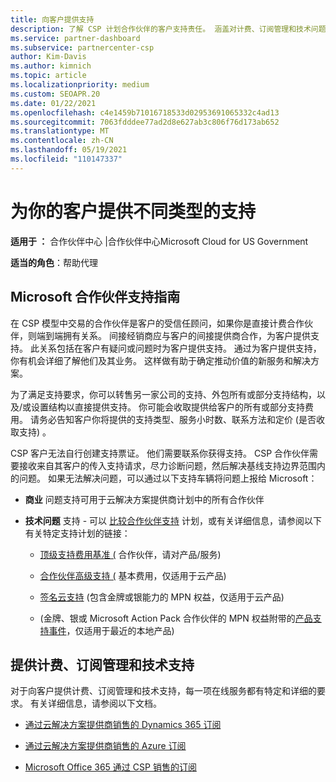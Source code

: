 ```yaml
---
title: 向客户提供支持
description: 了解 CSP 计划合作伙伴的客户支持责任。 涵盖对计费、订阅管理和技术问题的支持。
ms.service: partner-dashboard
ms.subservice: partnercenter-csp
author: Kim-Davis
ms.author: kimnich
ms.topic: article
ms.localizationpriority: medium
ms.custom: SEOAPR.20
ms.date: 01/22/2021
ms.openlocfilehash: c4e1459b71016718533d02953691065332c4ad13
ms.sourcegitcommit: 7063fdddee77ad2d8e627ab3c806f76d173ab652
ms.translationtype: MT
ms.contentlocale: zh-CN
ms.lasthandoff: 05/19/2021
ms.locfileid: "110147337"
---
```

# <a name="providing-different-types-of-support-to-your-customers"></a>为你的客户提供不同类型的支持

**适用于 ：** 合作伙伴中心 |合作伙伴中心Microsoft Cloud for US Government

**适当的角色**：帮助代理

## <a name="microsoft-partner-support-guidance"></a>Microsoft 合作伙伴支持指南

在 CSP 模型中交易的合作伙伴是客户的受信任顾问，如果你是直接计费合作伙伴，则端到端拥有关系。 间接经销商应与客户的间接提供商合作，为客户提供支持。 此关系包括在客户有疑问或问题时为客户提供支持。 通过为客户提供支持，你有机会详细了解他们及其业务。 这样做有助于确定推动价值的新服务和解决方案。

为了满足支持要求，你可以转售另一家公司的支持、外包所有或部分支持结构，以及/或设置结构以直接提供支持。 你可能会收取提供给客户的所有或部分支持费用。 请务必告知客户你将提供的支持类型、服务小时数、联系方法和定价 (是否收取支持) 。

CSP 客户无法自行创建支持票证。 他们需要联系你获得支持。 CSP 合作伙伴需要接收来自其客户的传入支持请求，尽力诊断问题，然后解决基线支持边界范围内的问题。 如果无法解决问题，可以通过以下支持车辆将问题上报给 Microsoft：

- **商业** 问题支持可用于云解决方案提供商计划中的所有合作伙伴

- **技术问题** 支持 - 可以 [比较合作伙伴支持](https://partner.microsoft.com/support/partnersupport) 计划，或有关详细信息，请参阅以下有关特定支持计划的链接：

  - [顶级支持费用基准 (](https://partner.microsoft.com/support/microsoft-services-premier-support) 合作伙伴，请对产品/服务) 

  - [合作伙伴高级支持 (](https://partner.microsoft.com/support/advanced-cloud-support) 基本费用，仅适用于云产品) 

  - [签名云支持](manage-your-partner-network-benefits.md) (包含金牌或银能力的 MPN 权益，仅适用于云产品) 

  -  (金牌、银或 Microsoft Action Pack 合作伙伴的 MPN 权益附带的[产品支持事件](manage-your-partner-network-benefits.md)，仅适用于最近的本地产品) 

## <a name="providing-billing-subscription-management-and-technical-support"></a>提供计费、订阅管理和技术支持 

对于向客户提供计费、订阅管理和技术支持，每一项在线服务都有特定和详细的要求。 有关详细信息，请参阅以下文档。

- [通过云解决方案提供商销售的 Dynamics 365 订阅](https://www.microsoftpartnercommunity.com/t5/CSP/Microsoft-Partner-Support-Guidance/m-p/5262#M30)

- [通过云解决方案提供商销售的 Azure 订阅](https://www.microsoftpartnercommunity.com/t5/CSP/Microsoft-Partner-Support-Guidance/m-p/5263#M31)

- [Microsoft Office 365 通过 CSP 销售的订阅](https://www.microsoftpartnercommunity.com/t5/CSP/Microsoft-Partner-Support-Guidance/m-p/5264#M32)
